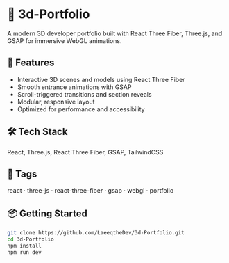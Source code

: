 # 🎨 3d-Portfolio

A modern 3D developer portfolio built with React Three Fiber, Three.js, and GSAP for immersive WebGL animations.

## 🚀 Features
- Interactive 3D scenes and models using React Three Fiber
- Smooth entrance animations with GSAP
- Scroll-triggered transitions and section reveals
- Modular, responsive layout
- Optimized for performance and accessibility

## 🛠 Tech Stack
React, Three.js, React Three Fiber, GSAP, TailwindCSS

## 🔖 Tags
react · three-js · react-three-fiber · gsap · webgl · portfolio

## 📦 Getting Started
```bash
git clone https://github.com/LaeeqtheDev/3d-Portfolio.git
cd 3d-Portfolio
npm install
npm run dev
